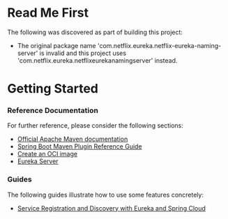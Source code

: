 # Read Me First
The following was discovered as part of building this project:

* The original package name 'com.netflix.eureka.netflix-eureka-naming-server' is invalid and this project uses 'com.netflix.eureka.netflixeurekanamingserver' instead.

# Getting Started

### Reference Documentation
For further reference, please consider the following sections:

* [Official Apache Maven documentation](https://maven.apache.org/guides/index.html)
* [Spring Boot Maven Plugin Reference Guide](https://docs.spring.io/spring-boot/docs/2.3.10.BUILD-SNAPSHOT/maven-plugin/reference/html/)
* [Create an OCI image](https://docs.spring.io/spring-boot/docs/2.3.10.BUILD-SNAPSHOT/maven-plugin/reference/html/#build-image)
* [Eureka Server](https://docs.spring.io/spring-cloud-netflix/docs/current/reference/html/#spring-cloud-eureka-server)

### Guides
The following guides illustrate how to use some features concretely:

* [Service Registration and Discovery with Eureka and Spring Cloud](https://spring.io/guides/gs/service-registration-and-discovery/)

